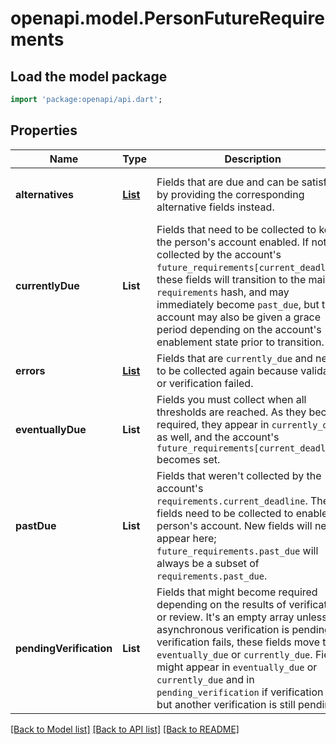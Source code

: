 # openapi.model.PersonFutureRequirements

## Load the model package
```dart
import 'package:openapi/api.dart';
```

## Properties
Name | Type | Description | Notes
------------ | ------------- | ------------- | -------------
**alternatives** | [**List<AccountRequirementsAlternative>**](AccountRequirementsAlternative.md) | Fields that are due and can be satisfied by providing the corresponding alternative fields instead. | [optional] [default to const []]
**currentlyDue** | **List<String>** | Fields that need to be collected to keep the person's account enabled. If not collected by the account's `future_requirements[current_deadline]`, these fields will transition to the main `requirements` hash, and may immediately become `past_due`, but the account may also be given a grace period depending on the account's enablement state prior to transition. | [default to const []]
**errors** | [**List<AccountRequirementsError>**](AccountRequirementsError.md) | Fields that are `currently_due` and need to be collected again because validation or verification failed. | [default to const []]
**eventuallyDue** | **List<String>** | Fields you must collect when all thresholds are reached. As they become required, they appear in `currently_due` as well, and the account's `future_requirements[current_deadline]` becomes set. | [default to const []]
**pastDue** | **List<String>** | Fields that weren't collected by the account's `requirements.current_deadline`. These fields need to be collected to enable the person's account. New fields will never appear here; `future_requirements.past_due` will always be a subset of `requirements.past_due`. | [default to const []]
**pendingVerification** | **List<String>** | Fields that might become required depending on the results of verification or review. It's an empty array unless an asynchronous verification is pending. If verification fails, these fields move to `eventually_due` or `currently_due`. Fields might appear in `eventually_due` or `currently_due` and in `pending_verification` if verification fails but another verification is still pending. | [default to const []]

[[Back to Model list]](../README.md#documentation-for-models) [[Back to API list]](../README.md#documentation-for-api-endpoints) [[Back to README]](../README.md)


